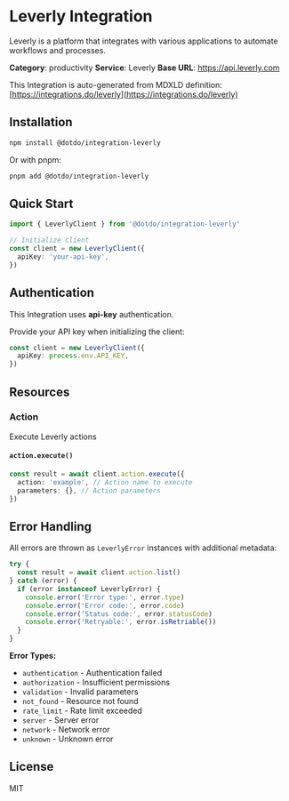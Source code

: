 # Leverly Integration

Leverly is a platform that integrates with various applications to automate workflows and processes.

**Category**: productivity
**Service**: Leverly
**Base URL**: https://api.leverly.com

This Integration is auto-generated from MDXLD definition: [https://integrations.do/leverly](https://integrations.do/leverly)

## Installation

```bash
npm install @dotdo/integration-leverly
```

Or with pnpm:

```bash
pnpm add @dotdo/integration-leverly
```

## Quick Start

```typescript
import { LeverlyClient } from '@dotdo/integration-leverly'

// Initialize client
const client = new LeverlyClient({
  apiKey: 'your-api-key',
})
```

## Authentication

This Integration uses **api-key** authentication.

Provide your API key when initializing the client:

```typescript
const client = new LeverlyClient({
  apiKey: process.env.API_KEY,
})
```

## Resources

### Action

Execute Leverly actions

#### `action.execute()`

```typescript
const result = await client.action.execute({
  action: 'example', // Action name to execute
  parameters: {}, // Action parameters
})
```

## Error Handling

All errors are thrown as `LeverlyError` instances with additional metadata:

```typescript
try {
  const result = await client.action.list()
} catch (error) {
  if (error instanceof LeverlyError) {
    console.error('Error type:', error.type)
    console.error('Error code:', error.code)
    console.error('Status code:', error.statusCode)
    console.error('Retryable:', error.isRetriable())
  }
}
```

**Error Types:**

- `authentication` - Authentication failed
- `authorization` - Insufficient permissions
- `validation` - Invalid parameters
- `not_found` - Resource not found
- `rate_limit` - Rate limit exceeded
- `server` - Server error
- `network` - Network error
- `unknown` - Unknown error

## License

MIT
